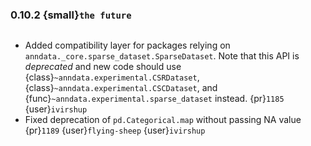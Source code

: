 ### 0.10.2 {small}`the future`

```{rubric} Bugfix
```

* Added compatibility layer for packages relying on `anndata._core.sparse_dataset.SparseDataset`.
  Note that this API is *deprecated* and new code should use {class}`~anndata.experimental.CSRDataset`, {class}`~anndata.experimental.CSCDataset`, and {func}`~anndata.experimental.sparse_dataset` instead.
  {pr}`1185` {user}`ivirshup`
* Fixed deprecation of `pd.Categorical.map` without passing NA value {pr}`1189` {user}`flying-sheep` {user}`ivirshup`

```{rubric} Documentation
```

```{rubric} Performance
```
